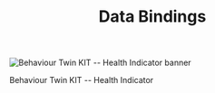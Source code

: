 ﻿---
id: data-bindings
title: Data Bindings
description: Behaviour Twin KIT
---

<div style={{display:'block'}}>
  <div style={{display:'inline-block', verticalAlign:'top'}}>

![Behaviour Twin KIT -- Health Indicator banner](@site/static/img/kit-icons/behaviour-twin-hi-kit-icon-mini.png)

  </div>
  <div style={{display:'inline-block', fontSize:17, color:'rgb(255,166,1)', marginLeft:7, verticalAlign:'top', paddingTop:6}}>
Behaviour Twin KIT -- Health Indicator
  </div>
</div>
